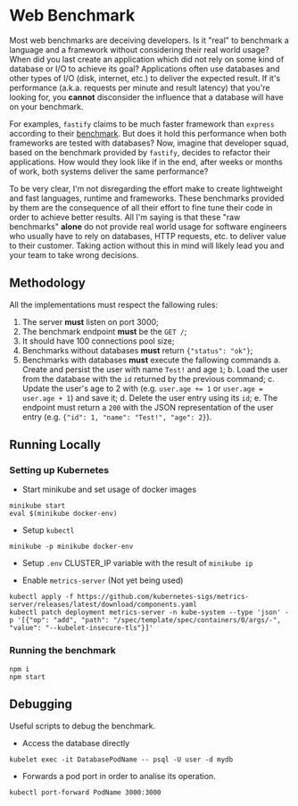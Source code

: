 # Web Benchmark

Most web benchmarks are deceiving developers. Is it "real" to benchmark a language and a framework without considering their real world usage? When did you last create an application which did not rely on some kind of database or I/O to achieve its goal? Applications often use databases and other types of I/O (disk, internet, etc.) to deliver the expected result. If it's performance (a.k.a. requests per minute and result latency) that you're looking for, you __cannot__ disconsider the influence that a database will have on your benchmark.

For examples, `fastify` claims to be much faster framework than `express` according to their [benchmark](https://www.fastify.io/benchmarks/). But does it hold this performance when both frameworks are tested with databases? Now, imagine that developer squad, based on the benchmark provided by `fastify`, decides to refactor their applications. How would they look like if in the end, after weeks or months of work, both systems deliver the same performance?

To be very clear, I'm not disregarding the effort make to create lightweight and fast languages, runtime and frameworks. These benchmarks provided by them are the consequence of all their effort to fine tune their code in order to achieve better results. All I'm saying is that these "raw benchmarks" __alone__ do not provide real world usage for software engineers who usually have to rely on databases, HTTP requests, etc. to deliver value to their customer. Taking action without this in mind will likely lead you and your team to take wrong decisions.

## Methodology

All the implementations must respect the fallowing rules:

1. The server __must__ listen on port 3000;
2. The benchmark endpoint __must__ be the `GET /`;
3. It should have 100 connections pool size;
4. Benchmarks without databases __must__ return `{"status": "ok"}`;
5. Benchmarks with databases __must__ execute the fallowing commands
    a. Create and persist the user with name `Test!` and age `1`;
    b. Load the user from the database with the `id` returned by the previous command;
    c. Update the user's age to 2 with (e.g. `user.age += 1` or `user.age = user.age + 1`) and save it;
    d. Delete the user entry using its `id`;
    e. The endpoint must return a `200` with the JSON representation of the user entry (e.g. `{"id": 1, "name": "Test!", "age": 2}`).

## Running Locally

### Setting up Kubernetes

- Start minikube and set usage of docker images

```shell
minikube start
eval $(minikube docker-env)
```

- Setup `kubectl`

```shell
minikube -p minikube docker-env
```

- Setup `.env` CLUSTER_IP variable with the result of `minikube ip`

- Enable `metrics-server` (Not yet being used)

```
kubectl apply -f https://github.com/kubernetes-sigs/metrics-server/releases/latest/download/components.yaml
kubectl patch deployment metrics-server -n kube-system --type 'json' -p '[{"op": "add", "path": "/spec/template/spec/containers/0/args/-", "value": "--kubelet-insecure-tls"}]'
```

### Running the benchmark

```shell
npm i
npm start
```

## Debugging

Useful scripts to debug the benchmark.

- Access the database directly

```shell
kubelet exec -it DatabasePodName -- psql -U user -d mydb
```

- Forwards a pod port in order to analise its operation.

```shell
kubectl port-forward PodName 3000:3000
```
